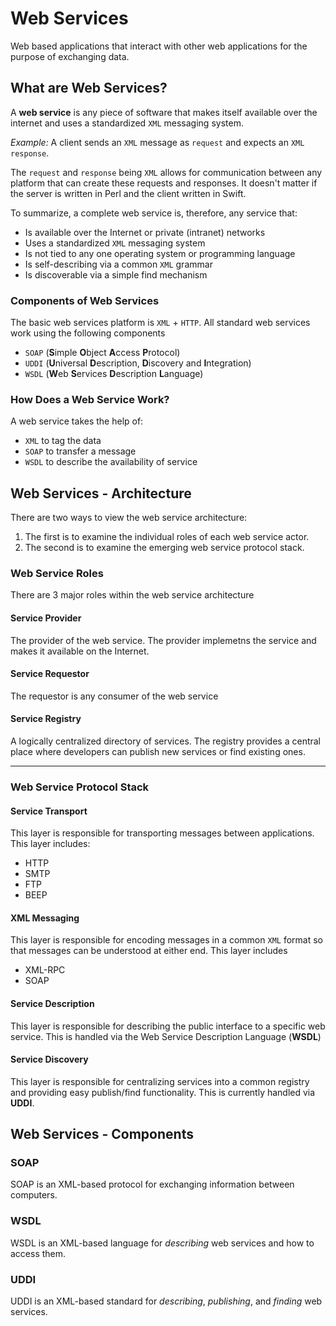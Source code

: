 Web Services
===

Web based applications that interact with other web applications for the purpose of exchanging data.

## What are Web Services?

A **web service** is any piece of software that makes itself available over the internet and uses a standardized `XML` messaging system.

*Example:* A client sends an `XML` message as `request` and expects an `XML` `response`.

The `request` and `response` being `XML` allows for communication between any platform that can create these requests and responses. It doesn't matter if the server is written in Perl and the client written in Swift.

To summarize, a complete web service is, therefore, any service that:

* Is available over the Internet or private (intranet) networks
* Uses a standardized `XML` messaging system
* Is not tied to any one operating system or programming language
* Is self-describing via a common `XML` grammar
* Is discoverable via a simple find mechanism

### Components of Web Services

The basic web services platform is `XML` + `HTTP`. All standard web services work using the following components

* `SOAP` (**S**imple **O**bject **A**ccess **P**rotocol)
* `UDDI` (**U**niversal **D**escription, **D**iscovery and **I**ntegration)
* `WSDL` (**W**eb **S**ervices **D**escription **L**anguage)

### How Does a Web Service Work?

A web service takes the help of:

* `XML` to tag the data
* `SOAP` to transfer a message
* `WSDL` to describe the availability of service

## Web Services - Architecture

There are two ways to view the web service architecture:

1. The first is to examine the individual roles of each web service actor.
2. The second is to examine the emerging web service protocol stack.

### Web Service Roles

There are 3 major roles within the web service architecture

#### Service Provider
The provider of the web service. The provider implemetns the service and makes it available on the Internet.

#### Service Requestor
The requestor is any consumer of the web service

#### Service Registry
A logically centralized directory of services. The registry provides a central place where developers can publish new services or find existing ones.

***
### Web Service Protocol Stack

#### Service Transport
This layer is responsible for transporting messages between applications. This layer includes:

* HTTP
* SMTP
* FTP
* BEEP

#### XML Messaging
This layer is responsible for encoding messages in a common `XML` format so that messages can be understood at either end. This layer includes

* XML-RPC
* SOAP

#### Service Description
This layer is responsible for describing the public interface to a specific web service. This is handled via the Web Service Description Language (**WSDL**)

#### Service Discovery
This layer is responsible for centralizing services into a common registry and providing easy publish/find functionality. This is currently handled via **UDDI**.

## Web Services - Components

### SOAP

SOAP is an XML-based protocol for exchanging information between computers.

### WSDL

WSDL is an XML-based language for *describing* web services and how to access them.

### UDDI 
UDDI is an XML-based standard for *describing*, *publishing*, and *finding* web services.